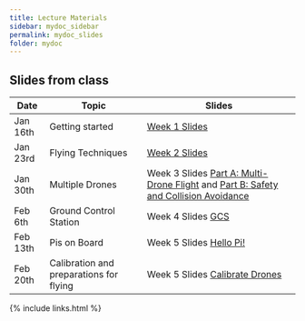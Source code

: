 ```yaml
---
title: Lecture Materials
sidebar: mydoc_sidebar
permalink: mydoc_slides
folder: mydoc
---
```


## Slides from class

|Date |Topic | Slides |
|---------|-------------------|----------|
| Jan 16th | Getting started | [Week 1 Slides](https://sarec-lab.github.io/sedrones/pdf/UAVSpring2019-Week1.pdf)
| Jan 23rd | Flying Techniques | [Week 2 Slides](https://sarec-lab.github.io/sedrones/pdf/UAVSpring2019-Week2-Distribution.pdf)
| Jan 30th | Multiple Drones | Week 3 Slides [Part A: Multi-Drone Flight](https://sarec-lab.github.io/sedrones/pdf/UAVSpring2019-Week3-PartA.pdf) and [Part B: Safety and Collision Avoidance](https://sarec-lab.github.io/sedrones/pdf/UAVSpring2019-Week3-PartB.pdf)
| Feb 6th | Ground Control Station | Week 4 Slides [GCS](https://sarec-lab.github.io/sedrones/pdf/UAVSpring2019-Week4.pdf)
| Feb 13th | Pis on Board | Week 5 Slides [Hello Pi!](https://sarec-lab.github.io/sedrones/pdf/UAVSpring2019-Week5.pdf)
| Feb 20th | Calibration and preparations for flying| Week 5 Slides [Calibrate Drones](https://sarec-lab.github.io/sedrones/pdf/UAVSpring2019-Week6.pdf)

{% include links.html %}
